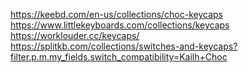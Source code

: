 https://keebd.com/en-us/collections/choc-keycaps  
https://www.littlekeyboards.com/collections/keycaps  
https://worklouder.cc/keycaps/  
https://splitkb.com/collections/switches-and-keycaps?filter.p.m.my_fields.switch_compatibility=Kailh+Choc  
